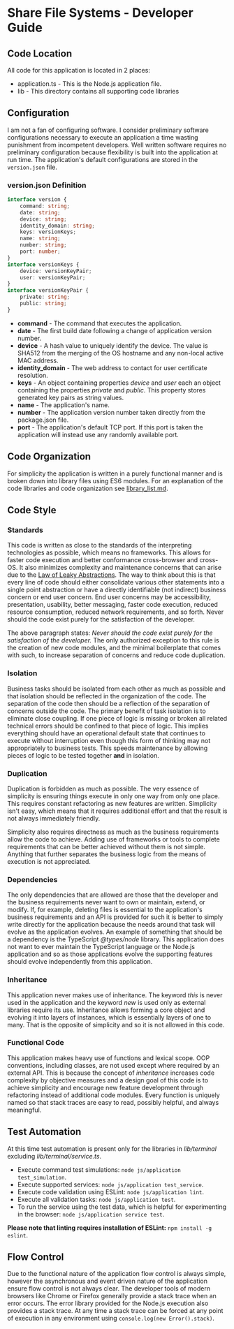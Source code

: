 <!-- documentation/developer_guide - A quick overview of the technical aspects for jumping to the project with a goal of extending the code. -->

# Share File Systems - Developer Guide

## Code Location
All code for this application is located in 2 places:
* application.ts - This is the Node.js application file.
* lib - This directory contains all supporting code libraries

## Configuration
I am not a fan of configuring software.  I consider preliminary software configurations necessary to execute an application a time wasting punishment from incompetent developers.  Well written software requires no preliminary configuration because flexibility is built into the application at run time.  The application's default configurations are stored in the `version.json` file.

### version.json Definition

```typescript
interface version {
    command: string;
    date: string;
    device: string;
    identity_domain: string;
    keys: versionKeys;
    name: string;
    number: string;
    port: number;
}
interface versionKeys {
    device: versionKeyPair;
    user: versionKeyPair;
}
interface versionKeyPair {
    private: string;
    public: string;
}
```

* **command** - The command that executes the application.
* **date** - The first build date following a change of application version number.
* **device** - A hash value to uniquely identify the device.  The value is SHA512 from the merging of the OS hostname and any non-local active MAC address.
* **identity_domain** - The web address to contact for user certificate resolution.
* **keys** - An object containing properties *device* and *user* each an object containing the properties *private* and *public*. This property stores generated key pairs as string values.
* **name** - The application's name.
* **number** - The application version number taken directly from the package.json file.
* **port** - The application's default TCP port.  If this port is taken the application will instead use any randomly available port.

## Code Organization
For simplicity the application is written in a purely functional manner and is broken down into library files using ES6 modules.  For an explanation of the code libraries and code organization see [library_list.md](library_list.md).

## Code Style
### Standards
This code is written as close to the standards of the interpreting technologies as possible, which means no frameworks.  This allows for faster code execution and better conformance cross-browser and cross-OS.  It also minimizes complexity and maintenance concerns that can arise due to the [Law of Leaky Abstractions](https://en.wikipedia.org/wiki/Leaky_abstraction).  The way to think about this is that every line of code should either consolidate various other statements into a single point abstraction or have a directly identifiable (not indirect) business concern or end user concern.  End user concerns may be accessibility, presentation, usability, better messaging, faster code execution, reduced resource consumption, reduced network requirements, and so forth.  Never should the code exist purely for the satisfaction of the developer.

The above paragraph states: *Never should the code exist purely for the satisfaction of the developer.*  The only authorized exception to this rule is the creation of new code modules, and the minimal boilerplate that comes with such, to increase separation of concerns and reduce code duplication.

### Isolation
Business tasks should be isolated from each other as much as possible and that isolation should be reflected in the organization of the code.  The separation of the code then should be a reflection of the separation of concerns outside the code.  The primary benefit of task isolation is to eliminate close coupling.  If one piece of logic is missing or broken all related technical errors should be confined to that piece of logic.  This implies everything should have an operational default state that continues to execute without interruption even though this form of thinking may not appropriately to business tests.  This speeds maintenance by allowing pieces of logic to be tested together **and** in isolation.

### Duplication
Duplication is forbidden as much as possible.  The very essence of simplicity is ensuring things execute in only one way from only one place.  This requires constant refactoring as new features are written.  Simplicity isn't easy, which means that it requires additional effort and that the result is not always immediately friendly.

Simplicity also requires directness as much as the business requirements allow the code to achieve.  Adding use of frameworks or tools to complete requirements that can be better achieved without them is not simple.  Anything that further separates the business logic from the means of execution is not appreciated.

### Dependencies
The only dependencies that are allowed are those that the developer and the business requirements never want to own or maintain, extend, or modify.  If, for example, deleting files is essential to the application's business requirements and an API is provided for such it is better to simply write directly for the application because the needs around that task will evolve as the application evolves.  An example of something that should be a dependency is the TypeScript *@types/node* library.  This application does not want to ever maintain the TypeScript language or the Node.js application and so as those applications evolve the supporting features should evolve independently from this application.

### Inheritance
This application never makes use of inheritance.  The keyword *this* is never used in the application and the keyword *new* is used only as external libraries require its use.  Inheritance allows forming a core object and evolving it into layers of instances, which is essentially layers of one to many.  That is the opposite of simplicity and so it is not allowed in this code.

### Functional Code
This application makes heavy use of functions and lexical scope.  OOP conventions, including classes, are not used except where required by an external API.  This is because the concept of *inheritance* increases code complexity by objective measures and a design goal of this code is to achieve simplicity and encourage new feature development through refactoring instead of additional code modules.  Every function is uniquely named so that stack traces are easy to read, possibly helpful, and always meaningful.

## Test Automation
At this time test automation is present only for the libraries in *lib/terminal* excluding *lib/terminal/service.ts*.

* Execute command test simulations: `node js/application test_simulation`.
* Execute supported services: `node js/application test_service`.
* Execute code validation using ESLint: `node js/application lint`.
* Execute all validation tasks: `node js/application test`.
* To run the service using the test data, which is helpful for experimenting in the browser: `node js/application service test`.

**Please note that linting requires installation of ESLint:** `npm install -g eslint`.

## Flow Control
Due to the functional nature of the application flow control is always simple, however the asynchronous and event driven nature of the application ensure flow control is not always clear.  The developer tools of modern browsers like Chrome or Firefox generally provide a stack trace when an error occurs.  The error library provided for the Node.js execution also provides a stack trace.  At any time a stack trace can be forced at any point of execution in any environment using `console.log(new Error().stack)`.